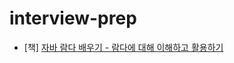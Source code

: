 # interview-prep

- [책] [자바 람다 배우기 - 람다에 대해 이해하고 활용하기](https://www.aladin.co.kr/shop/wproduct.aspx?ItemId=115595163)
